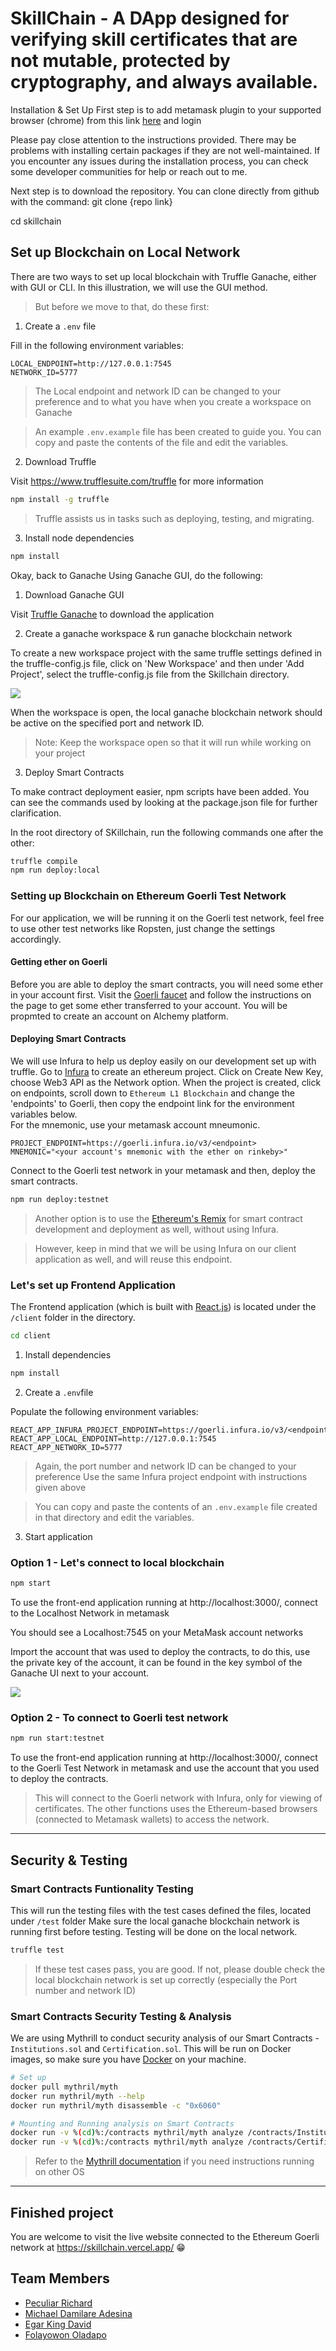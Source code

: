 # SkillChain - A DApp designed for verifying skill certificates that are not mutable, protected by cryptography, and always available.


Installation & Set Up
First step is to add metamask plugin to your supported browser (chrome) from this link [here](https://chrome.google.com/webstore/detail/metamask/nkbihfbeogaeaoehlefnkodbefgpgknn?hl=en) and login

Please pay close attention to the instructions provided. There may be problems with installing certain packages if they are not well-maintained. If you encounter any issues during the installation process, you can check some developer communities for help or reach out to me.

Next step is to download the repository. You can clone directly from github with the command: git clone {repo link}

cd skillchain

## Set up Blockchain on Local Network

There are two ways to set up local blockchain with Truffle Ganache, either with GUI or CLI. In this illustration, we will use the GUI method.

> But before we move to that, do these first:

1. Create a `.env` file

Fill in the following environment variables:

```
LOCAL_ENDPOINT=http://127.0.0.1:7545
NETWORK_ID=5777
```

> The Local endpoint and network ID can be changed to your preference and to what you have when you create a workspace on Ganache

> An example `.env.example` file has been created to guide you. You can copy and paste the contents of the file and edit the variables.

2. Download Truffle

Visit https://www.trufflesuite.com/truffle for more information

```bash
npm install -g truffle
```

> Truffle assists us in tasks such as deploying, testing, and migrating.

3. Install node dependencies

```bash
npm install
```

Okay, back to Ganache
Using Ganache GUI, do the following:

1. Download Ganache GUI

Visit [Truffle Ganache](https://www.trufflesuite.com/ganache) to download the application

2. Create a ganache workspace & run ganache blockchain network

To create a new workspace project with the same truffle settings defined in the truffle-config.js file, click on 'New Workspace' and then under 'Add Project', select the truffle-config.js file from the Skillchain directory.

![](https://i.imgur.com/gnWVdrN.png)


When the workspace is open, the local ganache blockchain network should be active on the specified port and network ID.

> Note: Keep the workspace open so that it will run while working on your project

3. Deploy Smart Contracts

To make contract deployment easier, npm scripts have been added. You can see the commands used by looking at the package.json file for further clarification.

In the root directory of SKillchain, run the following commands one after the other:

```bash
truffle compile
npm run deploy:local
```

### Setting up Blockchain on Ethereum Goerli Test Network

For our application, we will be running it on the Goerli test network, feel free to use other test networks like Ropsten, just change the settings accordingly.

#### Getting ether on Goerli

Before you are able to deploy the smart contracts, you will need some ether in your account first. Visit the [Goerli faucet](https://goerlifaucet.com/) and follow the instructions on the page to get some ether transferred to your account. You will be propmted to create an account on Alchemy platform.

#### Deploying Smart Contracts

We will use Infura to help us deploy easily on our development set up with truffle.
Go to [Infura](https://infura.io/) to create an ethereum project. Click on Create New Key, choose Web3 API as the Network option. When the project is created, click on endpoints, scroll down to `Ethereum L1 Blockchain` and change the 'endpoints' to Goerli, then copy the endpoint link for the environment variables below.  
For the mnemonic, use your metamask account mneumonic.

```
PROJECT_ENDPOINT=https://goerli.infura.io/v3/<endpoint>
MNEMONIC="<your account's mnemonic with the ether on rinkeby>"
```

Connect to the Goerli test network in your metamask and then, deploy the smart contracts.

```bash
npm run deploy:testnet
```

> Another option is to use the [Ethereum's Remix](https://remix.ethereum.org/) for smart contract development and deployment as well, without using Infura.

> However, keep in mind that we will be using Infura on our client application as well, and will reuse this endpoint.

### Let's set up Frontend Application

The Frontend application (which is built with [React.js](https://reactjs.org/)) is located under the `/client` folder in the directory.

```bash
cd client
```

1. Install dependencies

```bash
npm install
```

2. Create a `.env`file

Populate the following environment variables:

```
REACT_APP_INFURA_PROJECT_ENDPOINT=https://goerli.infura.io/v3/<endpoint>
REACT_APP_LOCAL_ENDPOINT=http://127.0.0.1:7545
REACT_APP_NETWORK_ID=5777
```

> Again, the port number and network ID can be changed to your preference
> Use the same Infura project endpoint with instructions given above

> You can copy and paste the contents of an `.env.example` file created in that directory and edit the variables.

3. Start application

### Option 1 - Let's connect to local blockchain

```bash
npm start
```

To use the front-end application running at http://localhost:3000/, connect to the Localhost Network in metamask

You should see a Localhost:7545 on your MetaMask account networks

Import the account that was used to deploy the contracts, to do this, use the private key of the account, it can be found in the key symbol of the Ganache UI next to your account.

![](https://i.imgur.com/f090jmt.png)

### Option 2 - To connect to Goerli test network

```bash
npm run start:testnet
```

To use the front-end application running at http://localhost:3000/, connect to the Goerli Test Network in metamask and use the account that you used to deploy the contracts.



> This will connect to the Goerli network with Infura, only for viewing of certificates. The other functions uses the Ethereum-based browsers (connected to Metamask wallets) to access the network.

---

## Security & Testing

### Smart Contracts Funtionality Testing

This will run the testing files with the test cases defined the files, located under `/test` folder
Make sure the local ganache blockchain network is running first before testing. Testing will be done on the local network.

```bash
truffle test
```

> If these test cases pass, you are good. If not, please double check the local blockchain network is set up correctly (especially the Port number and network ID)

### Smart Contracts Security Testing & Analysis

We are using Mythrill to conduct security analysis of our Smart Contracts - `Institutions.sol` and `Certification.sol`.
This will be run on Docker images, so make sure you have [Docker](https://www.docker.com/) on your machine.

```bash
# Set up
docker pull mythril/myth
docker run mythril/myth --help
docker run mythril/myth disassemble -c "0x6060"

# Mounting and Running analysis on Smart Contracts
docker run -v %(cd)%:/contracts mythril/myth analyze /contracts/Institutions.sol
docker run -v %(cd)%:/contracts mythril/myth analyze /contracts/Certification.sol
```

> Refer to the [Mythrill documentation](https://mythril-classic.readthedocs.io/en/master/installation.html) if you need instructions running on other OS

---

## Finished project

You are welcome to visit the live website connected to the Ethereum Goerli network at https://skillchain.vercel.app/ 😁


## Team Members

- [Peculiar Richard](https://github.com/peculiarrichard)
- [Michael Damilare Adesina](https://github.com/m-azra3l)
- [Egar King David](https://github.com/KingDavid9991)
- [Folayowon Oladapo](https://github.com/folayowon)
